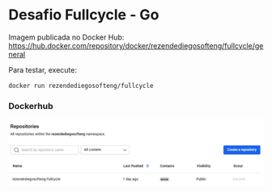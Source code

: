 # Desafio Fullcycle - Go

Imagem publicada no Docker Hub:  
https://hub.docker.com/repository/docker/rezendediegosofteng/fullcycle/general

Para testar, execute:

```
docker run rezendediegosofteng/fullcycle
```

### Dockerhub
![Fullcycle Image Dockerhub](assets/dockerhub-public.png)

